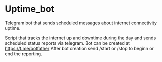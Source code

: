 # Uptime_bot
Telegram bot that sends scheduled messages about internet connectivity uptime.

Script that tracks the internet up and downtime during the day and sends scheduled status reports via telegram.
Bot can be created at https://t.me/botfather 
After bot creation send /start or /stop to beginn or end the reporting.
